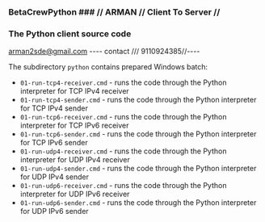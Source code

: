 ### BetaCrewPython ###  // ARMAN  // Client To Server //

###  The Python client source code
  arman2sde@gmail.com ---- contact /// 9110924385//----

The subdirectory `python` contains prepared Windows batch:
- `01-run-tcp4-receiver.cmd` - runs the code through the Python interpreter for TCP IPv4 receiver
- `01-run-tcp4-sender.cmd` - runs the code through the Python interpreter for TCP IPv4 sender
- `01-run-tcp6-receiver.cmd` - runs the code through the Python interpreter for TCP IPv6 receiver 
- `01-run-tcp6-sender.cmd` - runs the code through the Python interpreter for TCP IPv6 sender
- `01-run-udp4-receiver.cmd` - runs the code through the Python interpreter for UDP IPv4 receiver
- `01-run-udp4-sender.cmd` - runs the code through the Python interpreter for UDP IPv4 sender
- `01-run-udp6-receiver.cmd` - runs the code through the Python interpreter for UDP IPv6 receiver
- `01-run-udp6-sender.cmd` - runs the code through the Python interpreter for UDP IPv6 sender
